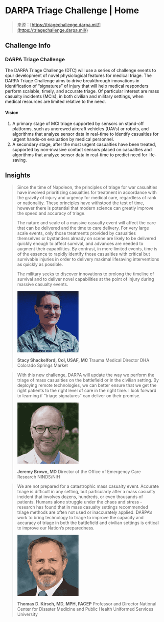 <!--yml
category: 未分类
date: 2024-05-27 14:24:48
-->

# DARPA Triage Challenge | Home

> 来源：[https://triagechallenge.darpa.mil/](https://triagechallenge.darpa.mil/)

## Challenge Info

### DARPA Triage Challenge

The DARPA Triage Challenge (DTC) will use a series of challenge events to spur development of novel physiological features for medical triage. The DARPA Triage Challenge aims to drive breakthrough innovations in identification of “signatures” of injury that will help medical responders perform scalable, timely, and accurate triage. Of particular interest are mass casualty incidents (MCIs), in both civilian and military settings, when medical resources are limited relative to the need.

#### Vision

1.  A primary stage of MCI triage supported by sensors on stand-off platforms, such as uncrewed aircraft vehicles (UAVs) or robots, and algorithms that analyze sensor data in real-time to identify casualties for urgent hands-on evaluation by medical personnel.
2.  A secondary stage, after the most urgent casualties have been treated, supported by non-invasive contact sensors placed on casualties and algorithms that analyze sensor data in real-time to predict need for life-saving.

## Insights

> Since the time of Napoleon, the principles of triage for war casualties have involved prioritizing casualties for treatment in accordance with the gravity of injury and urgency for medical care, regardless of rank or nationality. These principles have withstood the test of time, however there is potential that modern science can greatly improve the speed and accuracy of triage.
> 
> The nature and scale of a massive casualty event will affect the care that can be delivered and the time to care delivery. For very large scale events, only those treatments provided by casualties themselves or bystanders already on scene are likely to be delivered quickly enough to affect survival, and advances are needed to augment their capabilities. By contrast, in more limited events, time is of the essence to rapidly identify those casualties with critical but survivable injuries in order to delivery maximal lifesaving interventions as quickly as possible.
> 
> The military seeks to discover innovations to prolong the timeline of survival and to deliver novel capabilities at the point of injury during massive casualty events.
> 
> ![Stacy Shackelford](img/76581738fa44cb9337d009a3a18a9a0d.png)
> 
> **Stacy Shackelford, Col, USAF, MC**
> Trauma Medical Director
> DHA Colorado Springs Market

> With this new challenge, DARPA will update the way we perform the triage of mass casualties on the battlefield or in the civilian setting. By deploying remote technologies, we can better ensure that we get the right patients to the right level of care in the right time. I look forward to learning if “triage signatures” can deliver on their promise.
> 
> ![Jeremy Brown](img/544426bd42883d19f2b1b33b7df5e9e9.png)
> 
> **Jeremy Brown, MD**
> Director of the Office of Emergency Care Research
> NINDS/NIH

> We are not prepared for a catastrophic mass casualty event. Accurate triage is difficult in any setting, but particularly after a mass casualty incident that involves dozens, hundreds, or even thousands of patients. Humans alone struggle under the chaos and stress - research has found that in mass casualty settings recommended triage methods are often not used or inaccurately applied. DARPA’s work to bring technology to triage to improve the capacity and accuracy of triage in both the battlefield and civilian settings is critical to improve our Nation’s preparedness.
> 
> ![Thomas D. Kirsch](img/ab3c4514504366eb656978daf37ee4f7.png)
> 
> **Thomas D. Kirsch, MD, MPH, FACEP**
> Professor and Director
> National Center for Disaster Medicine and Public Health
> Uniformed Services University